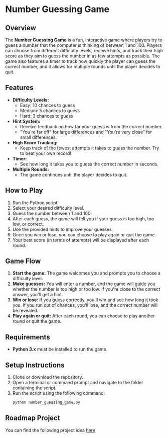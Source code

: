 # Number Guessing Game


## Overview

The **Number Guessing Game** is a fun, interactive game where players try to guess a number that the computer is thinking of between 1 and 100. Players can choose from different difficulty levels, receive hints, and track their high score as they aim to guess the number in as few attempts as possible. The game also features a timer to track how quickly the player can guess the correct number, and it allows for multiple rounds until the player decides to quit.

## Features

- **Difficulty Levels:**
  - Easy: 10 chances to guess
  - Medium: 5 chances to guess
  - Hard: 3 chances to guess
- **Hint System:** 
  - Receive feedback on how far your guess is from the correct number. 
  - "You're far off" for large differences and "You're very close" for small differences.
- **High Score Tracking:** 
  - Keep track of the fewest attempts it takes to guess the number. Try to beat your own record!
- **Timer:** 
  - See how long it takes you to guess the correct number in seconds.
- **Multiple Rounds:** 
  - The game continues until the player decides to quit.

## How to Play

1. Run the Python script.
2. Select your desired difficulty level.
3. Guess the number between 1 and 100.
4. After each guess, the game will tell you if your guess is too high, too low, or correct.
5. Use the provided hints to improve your guesses.
6. Once you win or lose, you can choose to play again or quit the game.
7. Your best score (in terms of attempts) will be displayed after each round.

## Game Flow

1. **Start the game:** The game welcomes you and prompts you to choose a difficulty level.
2. **Make guesses:** You will enter a number, and the game will guide you whether the number is too high or too low. If you're close to the correct answer, you'll get a hint.
3. **Win or lose:** If you guess correctly, you'll win and see how long it took you. If you run out of chances, you'll lose, and the correct number will be revealed.
4. **Play again or quit:** After each round, you can choose to play another round or quit the game.

## Requirements

- **Python 3.x** must be installed to run the game.

## Setup Instructions

1. Clone or download the repository.
2. Open a terminal or command prompt and navigate to the folder containing the script.
3. Run the script using the following command:
   ```bash
   python number_guessing_game.py

## Roadmap Project
You can find the following project idea [here](https://roadmap.sh/projects/number-guessing-game)